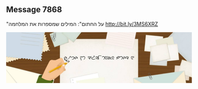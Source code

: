 ## Message 7868

"על החתום":
המילים שמספרות את המלחמה
http://bit.ly/3MS6XRZ

![Photo](./7868/7868_photo.jpg)

